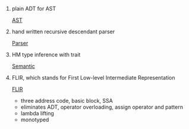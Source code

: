 1. plain ADT for AST

   [AST](../src/AST)

2. hand written recursive descendant parser

   [Parser](../src/Parser)

3. HM type inference with trait

   [Semantic](../src/Semantic)

4. FLIR, which stands for First Low-level Intermediate Representation

   [FLIR](../src/FLIR)

   - three address code, basic block, SSA
   - eliminates ADT, operator overloading, assign operator and pattern
   - lambda lifting
   - monotyped
